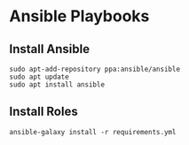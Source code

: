 # Ansible Playbooks

## Install Ansible

```
sudo apt-add-repository ppa:ansible/ansible
sudo apt update
sudo apt install ansible
```

## Install Roles

```
ansible-galaxy install -r requirements.yml
```
